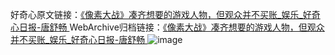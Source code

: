 好奇心原文链接：[《像素大战》凑齐想要的游戏人物，但观众并不买账_娱乐_好奇心日报-唐舒畅 ](https://www.qdaily.com/articles/12580.html)
WebArchive归档链接：[《像素大战》凑齐想要的游戏人物，但观众并不买账_娱乐_好奇心日报-唐舒畅 ](http://web.archive.org/web/20190623172835/https://www.qdaily.com/articles/12580.html)
![image](http://ww3.sinaimg.cn/large/007d5XDply1g3x2ql7pxlj30u03604qp)